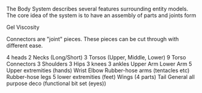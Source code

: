 The Body System describes several features surrounding entity models. The core idea of the system is to have an assembly of parts and joints form 

Gel Viscosity

Connectors are "joint" pieces. These pieces can be cut through with different ease.

4 heads
2 Necks (Long/Short)
3 Torsos (Upper, Middle, Lower)
9 Torso Connectors
3 Shoulders
3 Hips 
3 knees
3 ankles
Upper Arm
Lower Arm
5 Upper extremities (hands) 
Wrist 
Elbow
Rubber-hose arms (tentacles etc) 
Rubber-hose legs
5 lower extremities (feet)
Wings (4 parts)
Tail
General all purpose deco (functional bit set (eyes)) 
